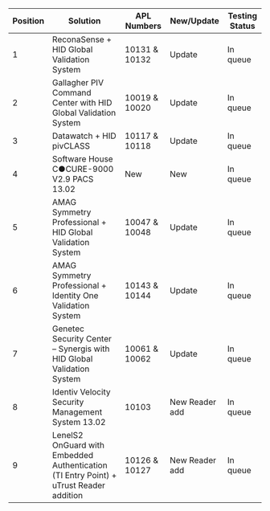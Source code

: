 | Position | Solution                                                     | APL Numbers       | New/Update   | Testing Status       |
|----------|--------------------------------------------------------------|-------------------|--------------|----------------------|
| 1        | ReconaSense + HID Global Validation System | 10131 & 10132 | Update| In queue|
| 2        | Gallagher PIV Command Center with HID Global Validation System | 10019 & 10020 | Update | In queue|
| 3        | Datawatch + HID pivCLASS  | 10117 & 10118             | Update        | In queue|
| 4        | Software House C●CURE-9000 V2.9 PACS 13.02| New    | New        | In queue|
| 5        | AMAG Symmetry Professional + HID Global Validation System    | 10047 & 10048     | Update        | In queue|
| 6        | AMAG Symmetry Professional + Identity One Validation System    | 10143 & 10144     | Update        | In queue|
| 7        | Genetec Security Center – Synergis with HID Global Validation System | 10061 & 10062 | Update    | In queue|
| 8        | Identiv Velocity Security Management System 13.02 | 10103 | New Reader add    | In queue|
| 9        | LenelS2 OnGuard with Embedded Authentication (TI Entry Point) + uTrust Reader addition | 10126 & 10127 | New Reader add | In queue|

